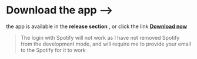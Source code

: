 # Download the app -->
the app is available in the **release section** , or click the link **[Download now](https://github.com/MONISHSHARMA080/generate-website-app/releases/download/APK_file/application-ddddeb54-39b9-432f-8225-7f87d85320f8.1.apk)** 

> The login with Spotify will not work as I have not removed Spotify from the development mode, and will require me to provide your email to the Spotify for it to work 
